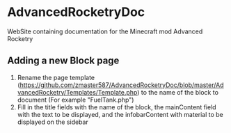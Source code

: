 # AdvancedRocketryDoc
WebSite containing documentation for the Minecraft mod Advanced Rocketry


## Adding a new Block page

1. Rename the page template (https://github.com/zmaster587/AdvancedRocketryDoc/blob/master/AdvancedRocketry/Templates/Template.php) to the name of the block to document (For example "FuelTank.php")
2. Fill in the title fields with the name of the block, the mainContent field with the text to be displayed, and the infobarContent with material to be displayed on the sidebar
